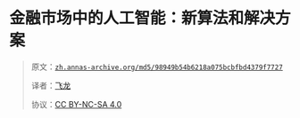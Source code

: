 # 金融市场中的人工智能：新算法和解决方案

> 原文：[`zh.annas-archive.org/md5/98949b54b6218a075bcbfbd4379f7727`](https://zh.annas-archive.org/md5/98949b54b6218a075bcbfbd4379f7727)
> 
> 译者：[飞龙](https://github.com/wizardforcel)
> 
> 协议：[CC BY-NC-SA 4.0](http://creativecommons.org/licenses/by-nc-sa/4.0/)